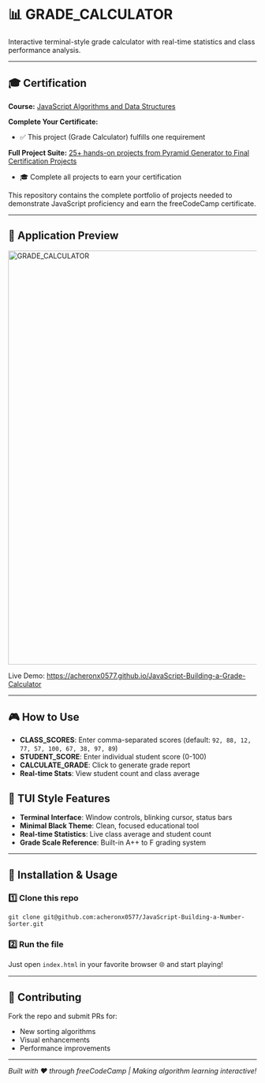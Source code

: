 # 📊 GRADE_CALCULATOR

Interactive terminal-style grade calculator with real-time statistics and class performance analysis.

---

## 🎓 Certification

**Course:** [JavaScript Algorithms and Data Structures](https://www.freecodecamp.org/learn/javascript-algorithms-and-data-structures-v8)

**Complete Your Certificate:**
- ✅ This project (Grade Calculator) fulfills one requirement

**Full Project Suite:** [25+ hands-on projects from Pyramid Generator to Final Certification Projects](https://github.com/acheronx0577/JavaScript-Algorithms-and-Data-Structures)
- 🎓 Complete all projects to earn your certification

This repository contains the complete portfolio of projects needed to demonstrate JavaScript proficiency and earn the freeCodeCamp certificate.

---

## 📸 Application Preview

<img width="800" height="839" alt="GRADE_CALCULATOR" src="https://github.com/user-attachments/assets/eb04b404-8d29-4f32-8998-e85a0942cf61" />

Live Demo: https://acheronx0577.github.io/JavaScript-Building-a-Grade-Calculator

---

## 🎮 How to Use

- **CLASS_SCORES**: Enter comma-separated scores (default: `92, 88, 12, 77, 57, 100, 67, 38, 97, 89`)
- **STUDENT_SCORE**: Enter individual student score (0-100)
- **CALCULATE_GRADE**: Click to generate grade report
- **Real-time Stats**: View student count and class average

## 🎨 TUI Style Features

- **Terminal Interface**: Window controls, blinking cursor, status bars
- **Minimal Black Theme**: Clean, focused educational tool
- **Real-time Statistics**: Live class average and student count
- **Grade Scale Reference**: Built-in A++ to F grading system

---

## 🧰 Installation & Usage

### 1️⃣ Clone this repo
```
git clone git@github.com:acheronx0577/JavaScript-Building-a-Number-Sorter.git
```

### 2️⃣ Run the file
Just open `index.html` in your favorite browser 🌐 and start playing!

---

## 🤝 Contributing

Fork the repo and submit PRs for:
- New sorting algorithms
- Visual enhancements
- Performance improvements

---

*Built with ❤️ through freeCodeCamp | Making algorithm learning interactive!*
